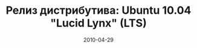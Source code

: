 ---
layout: post
title: "Релиз дистрибутива: Ubuntu 10.04 \"Lucid Lynx\" (LTS)"
date: 2010-04-29   
---